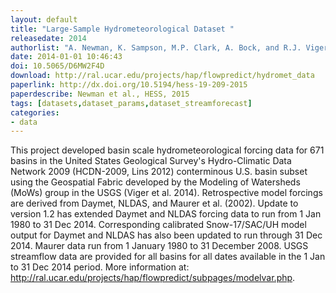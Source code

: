 ```yaml
---
layout: default
title: "Large-Sample Hydrometeorological Dataset "
releasedate: 2014
authorlist: "A. Newman, K. Sampson, M.P. Clark, A. Bock, and R.J. Viger"
date: 2014-01-01 10:46:43
doi: 10.5065/D6MW2F4D
download: http://ral.ucar.edu/projects/hap/flowpredict/hydromet_data
paperlink: http://dx.doi.org/10.5194/hess-19-209-2015
paperdescribe: Newman et al., HESS, 2015 
tags: [datasets,dataset_params,dataset_streamforecast]
categories:
- data
---
```


This project developed basin scale hydrometeorological forcing data for 671 basins in the United States Geological Survey's Hydro-Climatic Data Network 2009 (HCDN-2009, Lins 2012) conterminous U.S. basin subset using the Geospatial Fabric developed by the Modeling of Watersheds (MoWs) group in the USGS (Viger et al. 2014). Retrospective model forcings are derived from Daymet, NLDAS, and Maurer et al. (2002).  Update to version 1.2 has extended Daymet and NLDAS forcing data to run from 1 Jan 1980 to 31 Dec 2014. Corresponding calibrated Snow-17/SAC/UH model output for Daymet and NLDAS has also been updated to run through 31 Dec 2014.  Maurer data run from 1 January 1980 to 31 December 2008. USGS streamflow data are provided for all basins for all dates available in the 1 Jan to 31 Dec 2014 period. More information at: http://ral.ucar.edu/projects/hap/flowpredict/subpages/modelvar.php.
